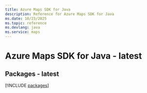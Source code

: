 ```yaml
---
title: Azure Maps SDK for Java
description: Reference for Azure Maps SDK for Java
ms.date: 10/23/2025
ms.topic: reference
ms.devlang: java
ms.service: maps
---
```

# Azure Maps SDK for Java - latest
## Packages - latest
[!INCLUDE [packages](maps-index.md)]